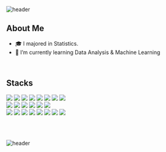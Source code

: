 ![header](https://capsule-render.vercel.app/api?type=slice&color=F2CB61&height=150&section=header&text=EunJi&desc=Hello&descSize=20&descAlign=85&descAlignY=50&fontSize=45&fontColor=00000&fontAlign=85&fontAlignY=25&rotate=7&animation=fadeIn)

## About Me
- 🎓 I majored in Statistics.
- 🌱 I’m currently learning Data Analysis & Machine Learning

<br>

## Stacks
<img src="https://img.shields.io/badge/Python-3776AB?style=flat-square&logo=Python&logoColor=white"/></a>
<img src="https://img.shields.io/badge/MySQL-4479A1?style=flat-square&logo=MySQL&logoColor=white"/></a>
<img src="https://img.shields.io/badge/PostgreSQL-4169E1?style=flat-square&logo=PostgreSQL&logoColor=white"/></a>
<img src="https://img.shields.io/badge/Oracle-F80000?style=flat-square&logo=Oracle&logoColor=white"/></a>
<img src="https://img.shields.io/badge/R-276DC3?style=flat-square&logo=R&logoColor=white"/></a>
<img src="https://img.shields.io/badge/Rstudio-75AADB?style=flat-square&logo=Rstudio&logoColor=white"/></a>
<img src="https://img.shields.io/badge/Tableau-E97627?style=flat-square&logo=Tableau&logoColor=white"/></a>
<img src="https://img.shields.io/badge/Streamlit-FF4B4B?style=flat-square&logo=Streamlit&logoColor=white"/></a>
<br>
<img src="https://img.shields.io/badge/Pandas-150458?style=flat-square&logo=Pandas&logoColor=white"/></a>
<img src="https://img.shields.io/badge/Numpy-150458?style=flat-square&logo=Numpy&logoColor=white"/></a>
<img src="https://img.shields.io/badge/Scikit learn-F7931E?style=flat-square&logo=Scikit learn&logoColor=white"/></a>
<img src="https://img.shields.io/badge/Tensorflow-FF6F00?style=flat-square&logo=Tensorflow&logoColor=white"/></a>
<img src="https://img.shields.io/badge/Microsoft Excel-007ACC?style=flat-square&logo=Microsoft Excel&logoColor=white"/></a>
<img src="https://img.shields.io/badge/Visual Studio Code-007ACC?style=flat-square&logo=Visual Studio Code&logoColor=white"/></a>
<br>
<img src="https://img.shields.io/badge/Git-F05032?style=flat-square&logo=Git&logoColor=white"/></a>
<img src="https://img.shields.io/badge/GitHub-181717?style=flat-square&logo=GitHub&logoColor=white"/></a>
<img src="https://img.shields.io/badge/Notion-000000?style=flat-square&logo=Notion&logoColor=white"/></a>
<img src="https://img.shields.io/badge/Markdown-000000?style=flat-square&logo=Markdown&logoColor=white"/></a>
<img src="https://img.shields.io/badge/Jupyter-F37626?style=flat-square&logo=Jupyter&logoColor=white"/></a>
<img src="https://img.shields.io/badge/Anaconda-44A833?style=flat-square&logo=Anaconda&logoColor=white"/></a>
<img src="https://img.shields.io/badge/Google Colab-F9AB00?style=flat-square&logo=Google Colab&logoColor=white"/></a>
<img src="https://img.shields.io/badge/Discord-5865F2?style=flat-square&logo=Discord&logoColor=white"/></a>

<br>
<br>

![header](https://capsule-render.vercel.app/api?type=slice&color=F2CB61&height=150&section=footer)
